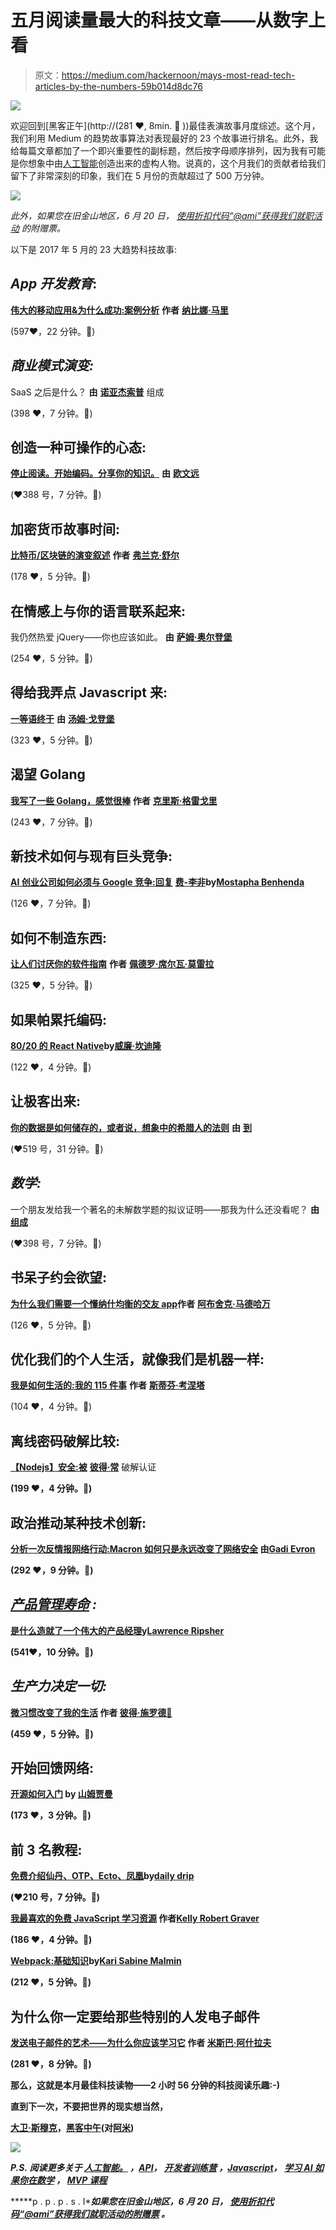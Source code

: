 # 五月阅读量最大的科技文章——从数字上看

> 原文：<https://medium.com/hackernoon/mays-most-read-tech-articles-by-the-numbers-59b014d8dc76>

![](img/6b92f6ad2db0560dff54d91de97c3cc3.png)

欢迎回到[黑客正午](http://(281 ❤️, 8min. 📖 ))最佳表演故事月度综述。这个月，我们利用 Medium 的趋势故事算法对表现最好的 23 个故事进行排名。此外，我给每篇文章都加了一个即兴重要性的副标题，然后按字母顺序排列，因为我有可能是你想象中由[人工智能](https://hackernoon.com/artificial-intelligence/home)创造出来的虚构人物。说真的，这个月我们的贡献者给我们留下了非常深刻的印象，我们在 5 月份的贡献超过了 500 万分钟。

![](img/be0ca55ba73a573dce11effb2ee80d56.png)

*此外，如果您在旧金山地区，6 月 20 日，* [*使用折扣代码“@ami”获得我们就职活动*](https://www.eventbrite.com/e/inaugural-hacker-noon-party-tickets-34596684615) *的附赠票。*

以下是 2017 年 5 月的 23 大趋势科技故事:

## *App 开发教育*:

[**伟大的移动应用&为什么成功:案例分析**](https://hackernoon.com/great-mobile-apps-why-theyre-successful-a-case-study-414065bf5ec0) **作者** [**纳比娜·马里**](https://medium.com/u/6c6f187d2af6?source=post_page-----59b014d8dc76--------------------------------)

(597❤️，22 分钟。📖)

## *商业模式演变:*

SaaS 之后是什么？ **由** [**诺亚杰索普**](https://medium.com/u/97b18ff4fab?source=post_page-----59b014d8dc76--------------------------------) 组成

(398 ❤️，7 分钟。📖)

## 创造一种可操作的心态:

[**停止阅读。开始编码。分享你的知识。**](https://hackernoon.com/stop-reading-start-coding-share-your-knowledge-50eab1e28ee1) **由** [**欧文远**](https://medium.com/u/66e699f16f9c?source=post_page-----59b014d8dc76--------------------------------)

(❤️388 号，7 分钟。📖)

## 加密货币故事时间:

[**比特币/区块链的演变叙述**](https://hackernoon.com/the-evolution-of-the-bitcoin-blockchain-narrative-5253bd9a1e9a) **作者** [**弗兰克·舒尔**](https://medium.com/u/3e94116d8d9d?source=post_page-----59b014d8dc76--------------------------------)

(178 ❤️，5 分钟。📖)

## 在情感上与你的语言联系起来:

我仍然热爱 jQuery——你也应该如此。 **由** [**萨姆·奥尔登堡**](https://medium.com/u/c849da7827fc?source=post_page-----59b014d8dc76--------------------------------)

(254 ❤️，5 分钟。📖)

## 得给我弄点 Javascript 来:

[**一等语终于**](https://hackernoon.com/javascript-a-first-class-language-at-last-209376f69731) **由** [**汤姆·戈登堡**](https://medium.com/u/78dcd4a3353e?source=post_page-----59b014d8dc76--------------------------------)

(323 ❤️，5 分钟。📖)

## 渴望 Golang

[**我写了一些 Golang，感觉很棒**](https://hackernoon.com/i-wrote-some-golang-and-it-felt-great-3c3367a67db5) **作者** [**克里斯·格雷戈里**](https://medium.com/u/cad44485a08a?source=post_page-----59b014d8dc76--------------------------------)

(243 ❤️，7 分钟。📖)

## 新技术如何与现有巨头竞争:

[**AI 创业公司如何必须与 Google 竞争:回复**](https://hackernoon.com/how-ai-startups-must-compete-with-google-reply-to-fei-fei-li-35dda19c8a3f) [**费-李非**](https://medium.com/u/7a81f3024ce?source=post_page-----59b014d8dc76--------------------------------)**by**[**Mostapha Benhenda**](https://medium.com/u/583eff19072?source=post_page-----59b014d8dc76--------------------------------)

(126 ❤️，7 分钟。📖)

## 如何不制造东西:

[**让人们讨厌你的软件指南**](https://hackernoon.com/guidelines-for-building-software-that-will-make-people-hate-you-23049d7209af) **作者** [**佩德罗·席尔瓦·莫雷拉**](https://medium.com/u/39abbd9beaae?source=post_page-----59b014d8dc76--------------------------------)

(325 ❤️，5 分钟。📖)

## 如果帕累托编码:

[**80/20 的 React Native**](https://hackernoon.com/the-80-20-of-react-native-10f2b6af663)**by**[**威廉·坎迪隆**](https://medium.com/u/4bdbd6b3a30a?source=post_page-----59b014d8dc76--------------------------------)

(122 ❤️，4 分钟。📖)

## 让极客出来:

[**你的数据是如何储存的，或者说，想象中的希腊人的法则**](https://hackernoon.com/how-your-data-is-stored-or-the-laws-of-the-imaginary-greeks-54c569c17a49) **由** [**到**](https://medium.com/u/5a42a52f9a39?source=post_page-----59b014d8dc76--------------------------------)

(❤️519 号，31 分钟。📖)

## *数学:*

一个朋友发给我一个著名的未解数学题的拟议证明——那我为什么还没看呢？ **由** [**组成**](https://medium.com/u/8c016df0b036?source=post_page-----59b014d8dc76--------------------------------)

(❤️398 号，7 分钟。📖)

## 书呆子约会欲望:

[**为什么我们需要一个懂纳什均衡的交友 app**](https://hackernoon.com/why-we-need-a-dating-app-that-understands-nashs-equilibrium-2dc4a862b47e)**作者** [**阿布舍克·马德哈万**](https://medium.com/u/b12c52839703?source=post_page-----59b014d8dc76--------------------------------)

(126 ❤️，5 分钟。📖)

## 优化我们的个人生活，就像我们是机器一样:

[**我是如何生活的:我的 115 件事**](https://hackernoon.com/how-i-live-my-115-things-53558259575b) **作者** [**斯蒂芬·考涅塔**](https://medium.com/u/829d5c865a60?source=post_page-----59b014d8dc76--------------------------------)

(104 ❤️，4 分钟。📖)

## 离线密码破解比较:

[**【Nodejs】安全:被**](https://hackernoon.com/node-security-authentication-javascript-tutorial-example-session-brute-force-rainbow-table-crack-hijack-3b6c56ee938c) [**彼得·常**](https://medium.com/u/a295940fa17e?source=post_page-----59b014d8dc76--------------------------------) 破解认证

**(199 ❤️，4 分钟。📖)**

## **政治推动某种技术创新:**

**[**分析一次反情报网络行动:Macron 如何只是永远改变了网络安全**](https://hackernoon.com/analyzing-a-counter-intelligence-cyber-operation-how-macron-just-changed-cyber-security-forever-22553abb038b) **由**[**Gadi Evron**](https://medium.com/u/2cdead49b10a?source=post_page-----59b014d8dc76--------------------------------)**

**(292 ❤️，9 分钟。📖)**

## **[*产品管理寿命*](https://hackernoon.com/product-management-life/home) *:***

**[**是什么造就了一个伟大的产品经理**](https://hackernoon.com/what-makes-a-great-product-manager-3c1d03b90356)**y**[**Lawrence Ripsher**](https://medium.com/u/7d7bd97fb443?source=post_page-----59b014d8dc76--------------------------------)**

**(541❤️，10 分钟。📖)**

## ***生产力决定一切:***

**[**微习惯改变了我的生活**](https://hackernoon.com/micro-habits-changed-my-life-47f572bfc153) **作者** [**彼得·施罗德🚀**](https://medium.com/u/7043335c1240?source=post_page-----59b014d8dc76--------------------------------)**

**(459 ❤️，5 分钟。📖)**

## **开始回馈网络:**

**[**开源如何入门**](https://hackernoon.com/how-to-get-started-with-open-source-2b705e726fea) **by** [**山姆贾曼**](https://medium.com/u/a04c5d4125b6?source=post_page-----59b014d8dc76--------------------------------)**

**(173 ❤️，3 分钟。📖)**

## **前 3 名教程:**

**[**免费介绍仙丹、OTP、Ecto、凤凰**](https://hackernoon.com/a-free-introduction-to-elixir-otp-ecto-and-phoenix-228d0e994fc1)**by**[**daily drip**](https://medium.com/u/d74e4d4dc061?source=post_page-----59b014d8dc76--------------------------------)**

**(❤️210 号，7 分钟。📖)**

**[**我最喜欢的免费 JavaScript 学习资源**](https://hackernoon.com/my-favorite-free-resources-for-learning-javascript-3d3895ecc4c6) **作者**[**Kelly Robert Graver**](https://medium.com/u/81c981b23b17?source=post_page-----59b014d8dc76--------------------------------)**

**(186 ❤️，4 分钟。📖)**

**[**Webpack:基础知识**](https://hackernoon.com/webpack-the-basics-2712a7ad640b)**by**[**Kari Sabine Malmin**](https://medium.com/u/b3fa15c072d1?source=post_page-----59b014d8dc76--------------------------------)**

**(212 ❤️，5 分钟。📖)**

## **为什么你一定要给那些特别的人发电子邮件**

**[**发送电子邮件的艺术——为什么你应该学习它**](https://hackernoon.com/the-art-of-sending-an-email-why-you-should-care-to-learn-it-3ba513df303e) **作者** [**米斯巴·阿什拉夫**](https://medium.com/u/74fe6fef0c28?source=post_page-----59b014d8dc76--------------------------------)**

**(281 ❤️，8 分钟。📖)**

**那么，这就是本月最佳科技读物——2 小时 56 分钟的科技阅读乐趣:-)**

**直到下一次，不要把世界的现实想当然，**

**[大卫·斯穆克](https://commerce.coinbase.com/checkout/e73d40ea-bd59-406e-931e-d1e969243c91)，[黑客中午](http://hackernoon.com)(对[阿米](https://medium.com/u/1fedc8fffada?source=post_page-----59b014d8dc76--------------------------------))**

**![](img/be0ca55ba73a573dce11effb2ee80d56.png)**

*****P.S.*** *阅读更多关于* [*人工智能。*](https://hackernoon.com/artificial-intelligence/home) *，*[*API*](https://medium.com/hacker-daily/api-stories/home)*，* [*开发者训练营*](https://medium.com/hacker-daily/developer-bootcamp/home) *，*[*Javascript*](https://medium.com/hacker-daily/javascript/home)*，* [*学习 AI 如果你在数学*](https://hackernoon.com/learning-ai-if-you-suck-at-math/home) *，* [*MVP 课程*](https://hackernoon.com/mvp-minimum-viable-product/home)**

*****p . p . p . s . I****如果您在旧金山地区，6 月 20 日，* [*使用折扣代码“@ami”获得我们就职活动的附赠票*](https://www.eventbrite.com/e/inaugural-hacker-noon-party-tickets-34596684615) *。***